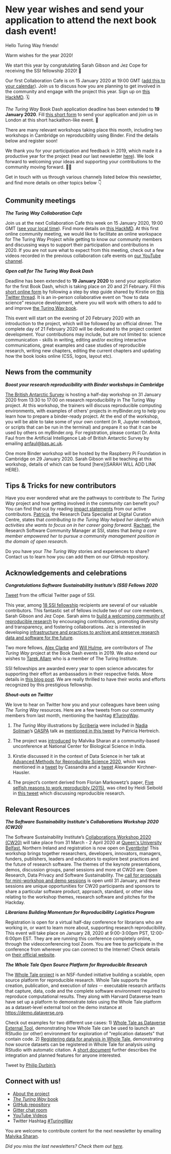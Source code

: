 # New year wishes and send your application to attend the next book dash event!

Hello Turing Way friends!

Warm wishes for the year 2020!

We start this year by congratulating Sarah Gibson and Jez Cope for receiving the SSI fellowship 2020! 🎉

Our first Collaboration Cafe is on 15 January 2020 at 19:00 GMT ([add this to your calendar](https://calendar.google.com/event?action=TEMPLATE&tmeid=XzZjc2o4cDlvNmNxamlvcjZja29qOGNqMTYwczZhY2I0YzVpM2djaGljb3BtNGRiMzY5aDAgdGhldHVyaW5nd2F5QG0&tmsrc=theturingway%40gmail.com)). Join us to discuss how you are planning to get involved in the community and engage with the project this year. Sign up on [this HackMD](https://hackmd.io/sTZZwnYdS3umVWHHHLc6Mw?edit). 🗓

_The Turing Way_ Book Dash application deadline has been extended to **19 January 2020**. Fill [this short form](https://forms.gle/ayYz87UqNoxzJNpn6) to send your application and join us in London at this short hackathon-like event. 📢

There are many relevant workshops taking place this month, including two workshops in Cambridge on reproducibility using Binder. Find the details below and register soon!

We thank you for your participation and feedback in 2019, which made it a productive year for the project (read our last newsletter [here](https://tinyletter.com/TuringWay/archive)). We look forward to welcoming your ideas and supporting your contributions to the community moving forward. 💞💞

Get in touch with us through various channels listed below this newsletter, and find more details on other topics below 👇

## Community meetings

***The Turing Way Collaboration Cafe***

Join us at the next Collaboration Cafe this week on 15 January 2020, 19:00 GMT ([see your local time](https://arewemeetingyet.com/London/2020-01-15/19:00/TuringWay-CollaborationCafe)). Find more details on [this HackMD](https://hackmd.io/@KirstieJane/CollabCafe). 
At this first online community meeting, we would like to facilitate an online workspace for The Turing Way Project while getting to know our community members and discussing ways to support their participation and contributions in 2020.
If you are not sure what to expect from this meeting, check out a few videos recorded in the previous collaboration cafe events on [our YouTube channel](https://www.youtube.com/channel/UCPDxZv5BMzAw0mPobCbMNuA).
 
***Open call for The Turing Way Book Dash***

Deadline has been extended to **19 January 2020** to send your application for the first Book Dash, which is taking place on 20 and 21 February. Fill this [short online form](https://docs.google.com/forms/d/e/1FAIpQLSelc8XvuYfz7uIjS1H_RzaK9JI9w9Pc3IfFT4sethro-_6tlw/viewform) by following a step by step guide shared by Kirstie on [this Twitter thread](https://twitter.com/kirstie_j/status/1210934696248586241).
It is an in-person collaborative event on “how to data science” resource development, where you will work with others to add to and improve [the Turing Way book](https://github.com/alan-turing-institute/the-turing-way). 


This event will start on the evening of 20 February 2020 with an introduction to the project, which will be followed by an official dinner. 
The complete day of 21 February 2020 will be dedicated to the project content development. 
Your contributions may include, but are not limited to: science communication - skills in writing, editing and/or exciting interactive communications, great examples and case studies of reproducible research, writing new chapters, editing the current chapters and updating how the book looks online (CSS, logos, layout etc). 

## News from the community

***Boost your research reproducibility with Binder workshops in Cambridge***
 
[The British Antarctic Survey](www.bas.ac.uk) is hosting a half-day workshop on 31 January 2020 from 13:30 to 17:00 on research reproducibility in The Turing Way project. 
At this workshop, the trainers will discuss reproducible computing environments, with examples of others’ projects in myBinder.org to help you learn how to prepare a binder-ready project. 
At the end of the workshop, you will be able to take some of your own content (in R, Jupyter notebook, or scripts that can be run in the terminal) and prepare it so that it can be used by others on myBinder.org. 
For registration, please contact Dr. Anita Faul from the Artificial Intelligence Lab of British Antarctic Survey by emailing [anfaul@bas.ac.uk](mailto:anfaul@bas.ac.uk).

One more Binder workshop will be hosted by the Raspberry Pi Foundation in Cambridge on 29 January 2020. Sarah Gibson will be teaching at this workshop, details of which can be found [here](SARAH WILL ADD LINK HERE).

## Tips & Tricks for new contributors

Have you ever wondered what are the pathways to contribute to _The Turing Way_ project and how getting involved in the community can benefit you? 
You can find that out by reading [impact statements](https://github.com/alan-turing-institute/the-turing-way/tree/master/project_management/impact_statements) from our active contributors. 
[Patricia](https://github.com/alan-turing-institute/the-turing-way/blob/master/project_management/impact_statements/patricia_herterich.md), the Research Data Specialist at Digital Curation Centre, states that *contributing to the Turing Way helped her identify which activities she wants to focus on in her career going forward*. 
[Rachael](https://github.com/alan-turing-institute/the-turing-way/blob/master/project_management/impact_statements/rachael-ainsworth.md), the Research Software Community Manager at SSI, states that *being a core member empowered her to pursue a community management position in the domain of open research*. 

Do you have your _The Turing Way_ stories and experiences to share? Contact us to learn how you can add them on our GitHub repository.


## Acknowledgements and celebrations

***Congratulations Software Sustainability Institute’s (SSI) Fellows 2020***


[Tweet](https://twitter.com/SoftwareSaved/status/1215572740381372416?s=20) from the official Twitter page of SSI.

This year, among [18 SSI fellowship](https://software.ac.uk/about/fellows?_ga=2.125569866.1329264381.1579011146-1585188985.1568709796) recipients are several of our valuable contributors. This fantastic set of fellows include two of our core members, Sarah Gibson and Jez Cope. 
Sarah aims to [build a welcoming community of reproducible research](https://software.ac.uk/about/fellows/sarah-gibson) by encouraging contributions, promoting diversity and transparency, and fostering collaborations. 
Jez is interested in developing [infrastructure and practices to archive and preserve research data and software for the future](https://software.ac.uk/about/fellows/jez-cope). 

Two more fellows, [Alex Clarke](https://software.ac.uk/about/fellows/alex-clarke) and [Will Hulme](https://software.ac.uk/about/fellows/will-hulme), are contributors of _The Turing Way_ project at the Book Dash events in 2019.
We also extend our wishes to [Tarek Allam](https://software.ac.uk/about/fellows/tarek-allam) who is a member of The Turing Institute.

SSI fellowships are awarded every year to open science advocates for supporting their effort as ambassadors in their respective fields. More details in [this blog post](https://software.ac.uk/blog/2020-01-10-announcing-2020-software-sustainability-institute-fellows).
We are really thrilled to have their works and efforts recognized by this prestigious fellowship. 

***Shout-outs on Twitter***

We love to hear on Twitter how you and your colleagues have been using _The Turing Way_ resources. Here are a few tweets from our community members from last month, mentioning the hashtag [#TuringWay](https://twitter.com/hashtag/TuringWay?f=live).




1. _The Turing Way_ illustrations by [Scriberia](http://www.scriberia.co.uk/scribing-sketchnotes) were included in [Nadia Soliman](https://twitter.com/Nadia_Soliman_)’s [OASPA](https://twitter.com/OASPA) talk as [mentioned in this tweet](https://twitter.com/PHerterich/status/1206966606397628416?s=20) by Patricia Hertreich.

2. The project was [introduced](https://twitter.com/MalvikaSharan/status/1201926068812206080?s=20) by Malvika Sharan at a community-based unconference at National Center for Biological Science in India.

3. Kirstie discussed it in the context of Data Science in her talk at [Advanced Methods for Reproducible Science 2020](https://www.bristol.ac.uk/psychology/research/ukrn/ukrnevents/repro2020/), which was mentioned in a [tweet](https://twitter.com/cassgvp/status/1215200442713624577?s=20) by Cassandra and a [tweet](https://twitter.com/KirchnerHausler/status/1215211479038939136?s=20) Alexander Kirchner-Hausler. 

4. The project’s content derived from Florian Markowetz’s paper, [Five selfish reasons to work reproducibly (2015)](https://genomebiology.biomedcentral.com/articles/10.1186/s13059-015-0850-7), was cited by Heidi Seibold in [this tweet](https://twitter.com/HeidiBaya/status/1214486610676506624?s=20) which discussing reproducible research.

## Relevant Resources

***The Software Sustainability Institute's Collaborations Workshop 2020 (CW20)***

The Software Sustainability Institute’s [Collaborations Workshop 2020 (CW20)](http://bit.ly/ssi-cw20) will take place from 31 March - 2 April 2020 at [Queen's University Belfast](http://qub.ac.uk/), Northern Ireland and registration is now open on [Eventbrite](https://www.eventbrite.co.uk/e/collaborations-workshop-2020-cw20-collabw20-tickets-72375437883?aff=TuringWay)! 
This workshop brings together researchers, developers, innovators, managers, funders, publishers, leaders and educators to explore best practices and the future of research software. The themes of the keynote presentations, demos, discussion groups, panel sessions and more at CW20 are: Open Research, Data Privacy and Software Sustainability. 
The [call for proposals for mini-workshop and demo sessions](https://www.software.ac.uk/news/call-proposals-mini-workshops-and-demo-sessions-collaborations-workshop-2020) is open until 31 January, and these sessions are unique opportunities for CW20 participants and sponsors to share a particular software product, approach, standard, or other idea relating to the workshop themes, research software and pitches for the Hackday.



***Librarians Building Momentum for Reproducibility Logistics Program***

Registration is open for a virtual half-day conference for librarians who are working in, or want to learn more about, supporting research reproducibility. 
This event will take place on January 28, 2020 at 9:00-3:00pm PST, 12:00-6:00pm EST. They are are running this conference completely online, through the videoconferencing tool Zoom. 
You are free to participate in the conference from wherever you can connect to the Internet! Check details on [their official website](https://vickysteeves.gitlab.io/librarians-reproducibility/).


***The Whole Tale Open Source Platform for Reproducible Research***

The [Whole Tale project](https://wholetale.org/)  is an NSF-funded initiative building a scalable, open source platform for reproducible research.
Whole Tale supports the creation, publication, and execution of _tales_ -- executable research artifacts that capture, data, code and the complete software environment required to reproduce computational results.
They along with Harvard Dataverse team have set up a platform to demonstrate _tales_ using the Whole Tale platform as a dataset-level external tool on the demo instance at https://demo.dataverse.org.

Check out examples for two different use cases: 1) [Whole Tale as Dataverse External Tool](https://youtu.be/AoSpQ3A7poY), demonstrating how Whole Tale can be used to launch an RStudio (or other) environment for exploration of "replication datasets" that contain code. 2) [Registering data for analysis in Whole Tale](https://youtu.be/oWEcFpEUmrU), demonstrating how source datasets can be registered in Whole Tale for analysis using RStudio with automatic citation. A [short document](https://docs.google.com/document/d/1ln4wUTsBZ1mP9qUGGwfkM6p8bpmPSBRAvAWOkz2U_L) further describes the integration and planned features for anyone interested.


Tweet by [Philip Durbin’s](https://twitter.com/philipdurbin/status/1216709968323391488)

## Connect with us!

- [About the project](https://www.turing.ac.uk/research/research-projects/turing-way-handbook-reproducible-data-science)
- [_The Turing Way_ book](https://the-turing-way.netlify.com)
- [GitHub repository](https://github.com/alan-turing-institute/the-turing-way)
- [Gitter chat room](https://gitter.im/alan-turing-institute/the-turing-way)
- [YouTube Videos](https://www.youtube.com/channel/UCPDxZv5BMzAw0mPobCbMNuA)
- Twitter Hashtag [#TuringWay](https://twitter.com/hashtag/TuringWay?f=live)

You are welcome to contribute content for the next newsletter by
emailing [Malvika Sharan](mailto:msharan@turing.ac.uk).

*Did you miss the last newsletters?*
*Check them out [here](https://tinyletter.com/TuringWay/archive).*

